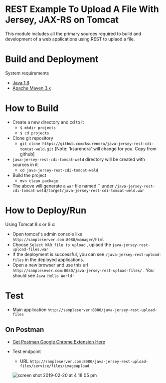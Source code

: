 #  REST Example To Upload A File With Jersey, JAX-RS on Tomcat
This module includes all the primary sources required to build and development of a web applications using REST to uplaod a file.

# Build and Deployment
System requirements
* [Java 1.8](http://www.oracle.com/technetwork/java/javase/downloads/jdk8-downloads-2133151.html)
* [Apache Maven 3.x](https://maven.apache.org/download.cgi)

# How to Build
* Create a new directory and cd to it
  * `$ mkdir projects`
  * `$ cd projects`
* Clone git repository  
  * `git clone https://github.com/ksurendra/java-jersey-rest-cdi-tomcat-weld.git` [Note: 'ksurendra' will change for you. Copy from github]
* `java-jersey-rest-cdi-tomcat-weld` directory will be created with sources in it
  * `cd java-jersey-rest-cdi-tomcat-weld`
* Build the project
  * `mvn clean package`
* The above will generate a `war` file named `` under `/java-jersey-rest-cdi-tomcat-weld/target/java-jersey-rest-cdi-tomcat-weld.war`

# How to Deploy/Run
Using Tomcat 8.x or 9.x:
* Open tomcat's admin console like `http://sampleserver.com:8080/manager/html` 
* Choose `Select WAR file to upload` , uplaod the `java-jersey-rest-upload-files.war`
* If the deployment is successful, you can see `/java-jersey-rest-upload-files` in the deployed applications.
* Open a new browser and use this url `http://samplesever.com:8080/java-jersey-rest-upload-files/` . You should see `Java Hello World!`

# Test
* Main application `http://sampleserver:8080/java-jersey-rest-upload-files`

## On Postman
* [Get Postman Google Chrome Extension Here](https://chrome.google.com/webstore/detail/postman/fhbjgbiflinjbdggehcddcbncdddomop?hl=en)
* Test endpoint
  * URL `http://sampleserver.com:8080/java-jersey-rest-upload-files/service/files/imageupload`

  ![screen shot 2019-02-20 at 4 18 05 pm](https://user-images.githubusercontent.com/902972/53129368-f6fb2c80-352c-11e9-8afb-ce9361d0d038.png)
  
